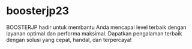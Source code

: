 # boosterjp23
BOOSTERJP hadir untuk membantu Anda mencapai level terbaik dengan layanan optimal dan performa maksimal. Dapatkan pengalaman terbaik dengan solusi yang cepat, handal, dan terpercaya!
